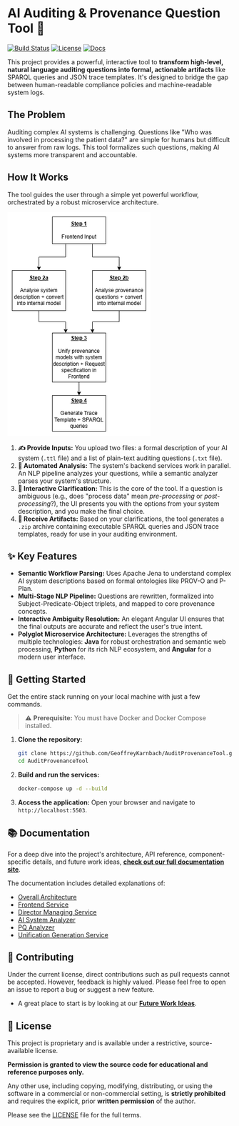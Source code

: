 # AI Auditing & Provenance Question Tool 🔎

[![Build Status](https://img.shields.io/badge/build-passing-brightgreen)](https://github.com/GeoffreyKarnbach/AuditProvenanceTool)
[![License](https://img.shields.io/badge/License-Proprietary-red)](LICENSE)
[![Docs](https://img.shields.io/badge/docs-live-blue)](https://geoffreykarnbach.github.io/AuditProvenanceTool/#/)

This project provides a powerful, interactive tool to **transform high-level, natural language auditing questions into formal, actionable artifacts** like SPARQL queries and JSON trace templates. It's designed to bridge the gap between human-readable compliance policies and machine-readable system logs.

## The Problem

Auditing complex AI systems is challenging. Questions like "Who was involved in processing the patient data?" are simple for humans but difficult to answer from raw logs. This tool formalizes such questions, making AI systems more transparent and accountable.

## How It Works

The tool guides the user through a simple yet powerful workflow, orchestrated by a robust microservice architecture.

![System Workflow](https://raw.githubusercontent.com/GeoffreyKarnbach/AuditProvenanceTool/main/docs/_media/workflow.png)

1.  **✍️ Provide Inputs:** You upload two files: a formal description of your AI system (`.ttl` file) and a list of plain-text auditing questions (`.txt` file).
2.  **🧠 Automated Analysis:** The system's backend services work in parallel. An NLP pipeline analyzes your questions, while a semantic analyzer parses your system's structure.
3.  **🤝 Interactive Clarification:** This is the core of the tool. If a question is ambiguous (e.g., does "process data" mean _pre-processing_ or _post-processing_?), the UI presents you with the options from your system description, and you make the final choice.
4.  **🎁 Receive Artifacts:** Based on your clarifications, the tool generates a `.zip` archive containing executable SPARQL queries and JSON trace templates, ready for use in your auditing environment.

## ✨ Key Features

- **Semantic Workflow Parsing:** Uses Apache Jena to understand complex AI system descriptions based on formal ontologies like PROV-O and P-Plan.
- **Multi-Stage NLP Pipeline:** Questions are rewritten, formalized into Subject-Predicate-Object triplets, and mapped to core provenance concepts.
- **Interactive Ambiguity Resolution:** An elegant Angular UI ensures that the final outputs are accurate and reflect the user's true intent.
- **Polyglot Microservice Architecture:** Leverages the strengths of multiple technologies: **Java** for robust orchestration and semantic web processing, **Python** for its rich NLP ecosystem, and **Angular** for a modern user interface.

## 🚀 Getting Started

Get the entire stack running on your local machine with just a few commands.

> ⚠️ **Prerequisite:** You must have Docker and Docker Compose installed.

1.  **Clone the repository:**
    ```bash
    git clone https://github.com/GeoffreyKarnbach/AuditProvenanceTool.git
    cd AuditProvenanceTool
    ```
2.  **Build and run the services:**
    ```bash
    docker-compose up -d --build
    ```
3.  **Access the application:**
    Open your browser and navigate to `http://localhost:5503`.

## 📚 Documentation

For a deep dive into the project's architecture, API reference, component-specific details, and future work ideas, **[check out our full documentation site](https://geoffreykarnbach.github.io/AuditProvenanceTool/#/)**.

The documentation includes detailed explanations of:

- [Overall Architecture](https://geoffreykarnbach.github.io/AuditProvenanceTool/#/architecture)
- [Frontend Service](https://geoffreykarnbach.github.io/AuditProvenanceTool/#/components/frontend)
- [Director Managing Service](https://geoffreykarnbach.github.io/AuditProvenanceTool/#/components/director-managing-service)
- [AI System Analyzer](https://geoffreykarnbach.github.io/AuditProvenanceTool/#/components/ai-system-analyzer-service)
- [PQ Analyzer](https://geoffreykarnbach.github.io/AuditProvenanceTool/#/components/pq-analyzer-service)
- [Unification Generation Service](https://geoffreykarnbach.github.io/AuditProvenanceTool/#/components/unification-generation-service)

## 🤝 Contributing

Under the current license, direct contributions such as pull requests cannot be accepted. However, feedback is highly valued. Please feel free to open an issue to report a bug or suggest a new feature.

- A great place to start is by looking at our **[Future Work Ideas](https://geoffreykarnbach.github.io/AuditProvenanceTool/#/future-work)**.

## 📜 License

This project is proprietary and is available under a restrictive, source-available license.

**Permission is granted to view the source code for educational and reference purposes only.**

Any other use, including copying, modifying, distributing, or using the software in a commercial or non-commercial setting, is **strictly prohibited** and requires the explicit, prior **written permission** of the author.

Please see the [LICENSE](LICENSE) file for the full terms.
